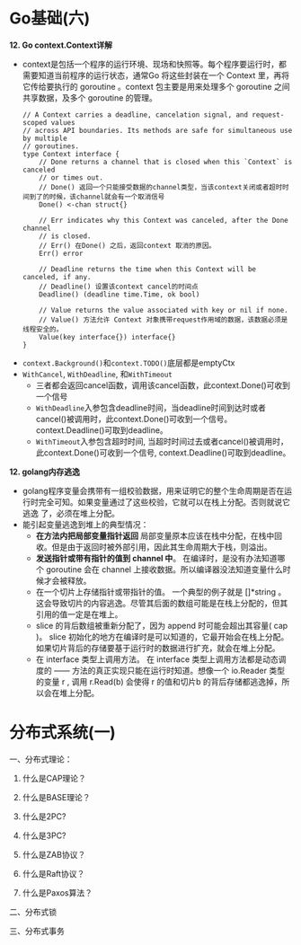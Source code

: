 # Go基础(六)
**12. Go context.Context详解**
- context是包括一个程序的运行环境、现场和快照等。每个程序要运行时，都需要知道当前程序的运行状态，通常Go 将这些封装在一个 Context 里，再将它传给要执行的 goroutine 。context 包主要是用来处理多个 goroutine 之间共享数据，及多个 goroutine 的管理。
    ```
    // A Context carries a deadline, cancelation signal, and request-scoped values
    // across API boundaries. Its methods are safe for simultaneous use by multiple
    // goroutines.
    type Context interface {
        // Done returns a channel that is closed when this `Context` is canceled
        // or times out.
        // Done() 返回一个只能接受数据的channel类型，当该context关闭或者超时时间到了的时候，该channel就会有一个取消信号
        Done() <-chan struct{}

        // Err indicates why this Context was canceled, after the Done channel
        // is closed.
        // Err() 在Done() 之后，返回context 取消的原因。
        Err() error

        // Deadline returns the time when this Context will be canceled, if any.
        // Deadline() 设置该context cancel的时间点
        Deadline() (deadline time.Time, ok bool)

        // Value returns the value associated with key or nil if none.
        // Value() 方法允许 Context 对象携带request作用域的数据，该数据必须是线程安全的。
        Value(key interface{}) interface{}
    }
    ```
- `context.Background()`和`context.TODO()`底层都是emptyCtx
- `WithCancel`, `WithDeadline`, 和`WithTimeout`
    - 三者都会返回cancel函数，调用该cancel函数，此context.Done()可收到一个信号
    - `WithDeadline`入参包含deadline时间，当deadline时间到达时或者cancel()被调用时，此context.Done()可收到一个信号。context.Deadline()可取到deadline。
    - `WithTimeout`入参包含超时时间, 当超时时间过去或者cancel()被调用时，此context.Done()可收到一个信号, context.Deadline()可取到deadline。

**12. golang内存逃逸**
- golang程序变量会携带有一组校验数据，用来证明它的整个生命周期是否在运行时完全可知。如果变量通过了这些校验，它就可以在栈上分配。否则就说它 逃逸 了，必须在堆上分配。
- 能引起变量逃逸到堆上的典型情况：
    - **在方法内把局部变量指针返回** 局部变量原本应该在栈中分配，在栈中回收。但是由于返回时被外部引用，因此其生命周期大于栈，则溢出。
    - **发送指针或带有指针的值到 channel 中**。 在编译时，是没有办法知道哪个 goroutine 会在 channel 上接收数据。所以编译器没法知道变量什么时候才会被释放。
    - 在一个切片上存储指针或带指针的值。 一个典型的例子就是 []*string 。这会导致切片的内容逃逸。尽管其后面的数组可能是在栈上分配的，但其引用的值一定是在堆上。
    - slice 的背后数组被重新分配了，因为 append 时可能会超出其容量( cap )。 slice 初始化的地方在编译时是可以知道的，它最开始会在栈上分配。如果切片背后的存储要基于运行时的数据进行扩充，就会在堆上分配。
    - 在 interface 类型上调用方法。 在 interface 类型上调用方法都是动态调度的 —— 方法的真正实现只能在运行时知道。想像一个 io.Reader 类型的变量 r , 调用 r.Read(b) 会使得 r 的值和切片b 的背后存储都逃逸掉，所以会在堆上分配。
# 分布式系统(一)

一、分布式理论：
1. 什么是CAP理论？

2. 什么是BASE理论？

3. 什么是2PC?

4. 什么是3PC?

5. 什么是ZAB协议？

6. 什么是Raft协议？

7. 什么是Paxos算法？


二、分布式锁

三、分布式事务
